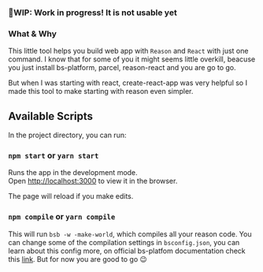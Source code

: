 ### 🚧WIP: Work in progress! It is not usable yet

### What & Why

This little tool helps you build web app with `Reason` and `React` with just one command.
I know that for some of you it might seems little overkill, beacuse you just install bs-platform, parcel, reason-react and you are go to go.

But when I was starting with react, create-react-app was very helpful so I made this tool to make starting with reason even simpler.

## Available Scripts

In the project directory, you can run:

### `npm start` or `yarn start`

Runs the app in the development mode.<br>
Open [http://localhost:3000](http://localhost:3000) to view it in the browser.

The page will reload if you make edits.<br>

### `npm compile` or `yarn compile`

This will run `bsb -w -make-world`, which compiles all your reason code. You can change some of the compilation settings in `bsconfig.json`, you can learn about this config more, on official bs-platfom documentation check this [link](https://bucklescript.github.io/docs/en/build-configuration#docsNav). But for now you are good to go 😉

<!-- ## Learn More

You can learn more in the [Create React App documentation](https://facebook.github.io/create-react-app/docs/getting-started).

To learn React, check out the [React documentation](https://reactjs.org/).

### Code Splitting

This section has moved here: https://facebook.github.io/create-react-app/docs/code-splitting

### Analyzing the Bundle Size

This section has moved here: https://facebook.github.io/create-react-app/docs/analyzing-the-bundle-size

### Making a Progressive Web App

This section has moved here: https://facebook.github.io/create-react-app/docs/making-a-progressive-web-app

### Advanced Configuration

This section has moved here: https://facebook.github.io/create-react-app/docs/advanced-configuration

### Deployment

This section has moved here: https://facebook.github.io/create-react-app/docs/deployment

### `npm run build` fails to minify

This section has moved here: https://facebook.github.io/create-react-app/docs/troubleshooting#npm-run-build-fails-to-minify -->

